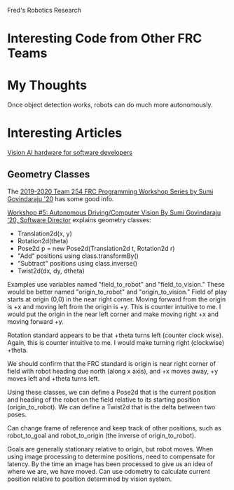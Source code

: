 Fred's Robotics Research

# Interesting Code from Other FRC Teams

# My Thoughts
Once object detection works, robots can do much more autonomously.

# Interesting Articles

[Vision AI hardware for software developers](https://stackoverflow.blog/2021/12/08/vision-ai-hardware-for-software-developers/)

## Geometry Classes

The [2019-2020 Team 254 FRC Programming Workshop Series by Sumi Govindaraju '20](https://drive.google.com/drive/folders/1tZ6xdn-xzFpcAzW3VB5ttzQwuhUmvPJB) has some good info.

[Workshop #5: Autonomous Driving/Computer Vision By Sumi Govindaraju ‘20, Software Director](https://docs.google.com/presentation/d/1dmXfUdLesKGygx7IMIfH3ofiNyfo8EW0S_lpEBMNQ0A/edit#slide=id.gc6f73a04f_0_5) explains geometry classes:

 - Translation2d(x, y)
 - Rotation2d(theta)
 - Pose2d p = new Pose2d(Translation2d t, Rotation2d r)
 - "Add" positions using class.transformBy()
 - "Subtract" positions using class.inverse()
 - Twist2d(dx, dy, dtheta)

Examples use variables named "field_to_robot" and "field_to_vision."  These would be better named "origin_to_robot" and "origin_to_vision."  Field of play starts at origin (0,0) in the near right corner.  Moving forward from the origin is +x and moving left from the origin is +y.  This is counter intuitive to me.  I would put the origin in the near left corner and make moving right +x and moving forward +y.

Rotation standard appears to be that +theta turns left (counter clock wise).  Again, this is counter intuitive to me.  I would make turning right (clockwise) +theta.

We should confirm that the FRC standard is origin is near right corner of field with robot heading due north (along x axis), and +x moves away, +y moves left and +theta turns left.

Using these classes, we can define a Pose2d that is the current position and heading of the robot on the field relative to its starting position (origin_to_robot).  We can define a Twist2d that is the delta between two poses.

Can change frame of reference and keep track of other positions, such as robot_to_goal and robot_to_origin (the inverse of origin_to_robot).

Goals are generally stationary relative to origin, but robot moves.  When using image processing to determine positions, need to compensate for latency.  By the time an image has been processed to give us an idea of where we are, we have moved.  Can use odometry to calculate current position relative to position determined by vision system.